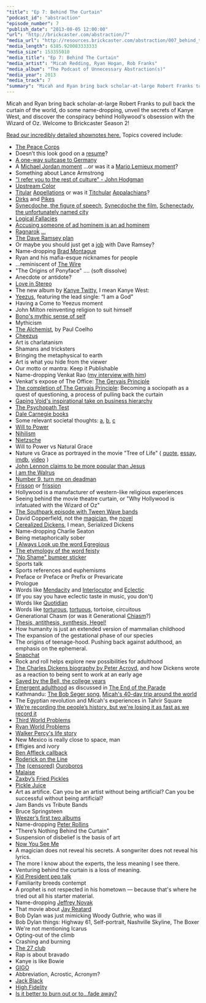 ```yaml
---
"title": "Ep 7: Behind The Curtain"
"podcast_id": "abstraction"
"episode_number": 7
"publish_date": "2013-08-05 12:00:00"
"url": "http://brickcaster.com/abstraction/7"
"media_url": "http://resources.brickcaster.com/abstraction/007_behind_the_curtain.mp3"
"media_length": 6385.920083333333
"media_size": 153355010
"media_title": "Ep 7: Behind The Curtain"
"media_artist": "Micah Redding, Ryan Hogan, Rob Franks"
"media_album": "The Podcast of Unnecessary Abstraction(s)"
"media_year": 2013
"media_track": 7
"summary": "Micah and Ryan bring back scholar-at-large Robert Franks to pull back the curtain of the world, do some name-dropping, unveil the secrets of Kanye West, and discover the conspiracy behind Hollywood's obsession with the Wizard of Oz."
---
```

Micah and Ryan bring back scholar-at-large Robert Franks to pull back the curtain of the world, do some name-dropping, unveil the secrets of Kanye West, and discover the conspiracy behind Hollywood's obsession with the Wizard of Oz. Welcome to Brickcaster Season 2!

[Read our incredibly detailed shownotes here.](http://brickcaster.com/abstraction/7) Topics covered include:

- [The Peace Corps](http://www.peacecorps.gov/)
- Doesn’t this look good on a [resume](http://xkcd.com/374/)?
- [A one-way suitcase to Germany](http://www.farecompare.com/about/worldwide-baggage-fee-chart/)
- A [Michael Jordan moment](http://en.wikipedia.org/wiki/Michael_Jordan#.22I.27m_back.22:_Return_to_the_NBA)
...or was it a [Mario Lemieux moment](http://en.wikipedia.org/wiki/Mario_Lemieux#Out_of_retirement)?
- Something about Lance Armstrong
- ["I refer you to the rest of culture" - John Hodgman](http://www.brainyquote.com/quotes/quotes/j/johnhodgma501729.html)
- [Upstream Color](http://www.imdb.com/title/tt2084989/)
- [Titular](http://en.wikipedia.org/wiki/Titular) [Appellations](http://en.wikipedia.org/wiki/Appellation) or was it [Titchular](http://en.wiktionary.org/wiki/titch) [Appalachians](http://en.wikipedia.org/wiki/Appalachia)?
- [Dirks](http://en.wikipedia.org/wiki/The_Dirk_Diggler_Story) and [Pikes](http://www.iastatepikes.com/id18.html)
- [Synecdoche, the figure of speech](http://en.wikipedia.org/wiki/Synecdoche), [Synecdoche the film](http://en.wikipedia.org/wiki/Synecdoche,_New_York), [Schenectady, the unfortunately named city](http://en.wikipedia.org/wiki/Schenectady,_New_York)
- [Logical Fallacies](https://yourlogicalfallacyis.com/poster)
- [Accusing someone of ad hominem is an ad hominem](http://plover.net/~bonds/adhominem.html)
- [Ragnarok](http://www.johnhodgman.com/RAGNAROK) […](http://www.pantheon.org/articles/r/ragnarok.html)
- [The Dave Ramsey plan](http://www.daveramsey.com/new/baby-steps/)
- Or maybe you should just get a [job](http://www.daveramsey.com/company/view-all-jobs/) with Dave Ramsey?
- Name-dropping [Brad Montague](http://www.bradmontague.com/)
- Ryan and his mafia-esque nicknames for people
- …reminiscent of [The Wire](http://www.hbo.com/the-wire/index.html)
- "The Origins of Ponyface" …. (soft dissolve)
- Anecdote or antidote?
- [Love in Stereo](http://www.loveinstereo.com/)
- The new album by [Kanye Twitty](https://twitter.com/lonesome_hobo/status/349323268488044544), I mean Kanye West:
- [Yeezus](http://www.amazon.com/gp/product/B00DF0POXA/ref=as_li_ss_tl?ie=UTF8&camp=1789&creative=390957&creativeASIN=B00DF0POXA&linkCode=as2&tag=micahredding-20),
featuring the lead single: “I am a God”
- Having a Come to Yeezus moment
- John Milton reinventing religion to suit himself
- [Bono's mythic sense of self](http://www.amazon.com/gp/product/B000P2A3YQ/ref=as_li_ss_tl?ie=UTF8&camp=1789&creative=390957&creativeASIN=B000P2A3YQ&linkCode=as2&tag=httpmicahreco-20)
- Mythicism
- [The Alchemist](http://www.amazon.com/gp/product/0061122416/ref=as_li_ss_tl?ie=UTF8&camp=1789&creative=390957&creativeASIN=0061122416&linkCode=as2&tag=httpmicahreco-20), by Paul Coelho
- [Cheezus](http://www.urbandictionary.com/define.php?term=Cheezus)
- Art is charlatanism
- Shamans and tricksters
- Bringing the metaphysical to earth
- Art is what you hide from the viewer
- Our motto or mantra: Keep it Publishable
- Name-dropping Venkat Rao ([my interview with him](http://eminenthuman.com/2011/interview-with-a-sociopath))
- Venkat's expose of The Office: [The Gervais Principle](http://www.ribbonfarm.com/the-gervais-principle/)
- [The completion of The Gervais Principle](http://www.ribbonfarm.com/2013/05/16/the-gervais-principle-vi-children-of-an-absent-god/): Becoming a sociopath as a quest of questioning, a process of pulling back the curtain
- [Gaping Void's inspirational take on business hierarchy](http://gapingvoid.com/2004/06/27/company-hierarchy/)
- [The Psychopath Test](http://www.amazon.com/gp/product/B00B9ZD3FO/ref=as_li_ss_tl?ie=UTF8&camp=1789&creative=390957&creativeASIN=B00B9ZD3FO&linkCode=as2&tag=micahredding-20)
- [Dale Carnegie books](http://www.amazon.com/gp/product/1439167346/ref=as_li_ss_tl?ie=UTF8&camp=1789&creative=390957&creativeASIN=1439167346&linkCode=as2&tag=micahredding-20)
- Some relevant societal thoughts: [a](http://www.vanityfair.com/society/features/2011/05/top-one-percent-201105), [b](http://www.forbes.com/sites/daviddisalvo/2012/08/18/why-jerks-get-ahead/), [c](http://en.wikiquote.org/wiki/Atlas_Shrugged)
- [Will to Power](https://en.wikipedia.org/wiki/Will_to_power)
- [Nihilism](http://xkcd.com/167/)
- [Nietzsche](http://www.nietzsches.com/)
- Will to Power vs Natural Grace
- Nature vs Grace as portrayed in the movie "Tree of Life" ( [quote](http://www.imdb.com/title/tt0478304/quotes?item=qt1498588), [essay](http://www.npr.org/blogs/13.7/2011/08/17/139680194/the-tree-of-life-need-we-choose-between-grace-and-nature), [imdb](http://www.imdb.com/title/tt0478304/), [video](http://www.youtube.com/watch?v=Z28Mi6mUyKo) )
- [John Lennon claims to be more popular than Jesus](http://ultimateclassicrock.com/john-lennon-beatles-more-popular-than-jesus/)
- [I am the Walrus](http://www.youtube.com/watch?v=42luHhrsNhg)
- [Number 9, turn me on deadman](http://www.youtube.com/watch?v=ODkmDRgat6k)
- [Frisson](http://www.rogerebert.com/rogers-journal/the-quest-for-frisson) or [frission](http://www.urbandictionary.com/define.php?term=frission)
- Hollywood is a manufacturer of western-like religious experiences
- Seeing behind the movie theatre curtain, or "Why Hollywood is infatuated with the Wizard of Oz"
- [The Southpark episode with Tween Wave bands](http://www.southparkstudios.com/full-episodes/s15e07-youre-getting-old)
- David Copperfield, not the [magician](http://www.davidcopperfield.com/), the [novel](http://www.amazon.com/gp/product/B004HO5LTU/ref=as_li_ss_tl?ie=UTF8&camp=1789&creative=390957&creativeASIN=B004HO5LTU&linkCode=as2&tag=micahredding-20)
- [Cerealized Dickens](http://en.wikipedia.org/wiki/Gruel), I mean, Serialized Dickens
- Name-dropping Charlie Seaton
- Being metaphorically sober
- [I Always Look up the word Egregious](http://www.amazon.com/gp/product/0134487125/ref=as_li_ss_tl?ie=UTF8&camp=1789&creative=390957&creativeASIN=0134487125&linkCode=as2&tag=micahredding-20)
- [The etymology of the word feisty](http://www.etymonline.com/index.php?term=feisty)
- ["No Shame" bumper sticker](http://www.rowsdowr.com/wp-content/uploads/2013/05/anustart-arrested-development.png)
- Sports talk
- Sports references and euphemisms
- Preface or Preface or Prefix or Prevaricate  
- Prologue
- Words like [Mendacity](http://www.urbandictionary.com/define.php?term=mendacity) and <a href="http://en.wikipedia.org/wiki/Interlocutor_(linguistics)">Interlocutor</a> and [Eclectic](http://www.urbandictionary.com/define.php?term=eclectic)
- (If you say you have eclectic taste in music, you don't)
- Words like [Quotidian](http://quotidian.co/)
- Words like [torturous](http://www.merriam-webster.com/dictionary/torturous), [tortuous](http://www.merriam-webster.com/dictionary/tortuous), tortoise, circuitous
- Generational Chasm (or was it Generational [Chiasm](http://en.wikipedia.org/wiki/Chiastic_structure)?)
- [Thesis, antithesis, synthesis, Hegel!](http://en.wikipedia.org/wiki/Georg_Wilhelm_Friedrich_Hegel#Triads)
- How humanity is just an extended version of mammalian childhood
- The expansion of the gestational phase of our species
- The origins of teenage-hood. Pushing back against adulthood, an emphasis on the ephemeral.
- [Snapchat](http://www.snapchat.com/)
- Rock and roll helps explore new possibilities for adulthood
- [The Charles Dickens biography by Peter Acroyd](http://www.amazon.com/gp/product/0060166029/ref=as_li_ss_tl?ie=UTF8&camp=1789&creative=390957&creativeASIN=0060166029&linkCode=as2&tag=micahredding-20), and how Dickens wrote as a reaction to being sent to work at an early age
- [Saved by the Bell, the college years](http://www.dailymotion.com/video/xs6m73_saved-by-the-bell-the-college-years-episode-1_shortfilms)
- [Emergent adulthood](http://www.jeffreyarnett.com/articles.htm) as discussed in [The End of the Parade](http://www.tempobook.com/2011/07/07/the-end-of-the-parade/)
- Kathmandu: [The Bob Seger song](http://www.youtube.com/watch?v=wd3Mt8JBBBg), [Micah's 40-day trip around the world](http://micahredding.com/blog/series/around-world-40-days)
- The Egyptian revolution and Micah's experiences in Tahrir Square
- [We’re recording the people’s history, but we're losing it as fast as we record it](http://micahredding.com/history/)
- [Third World Problems](https://twitter.com/micahtredding/status/350431352639856640)
- [Ryan World Problems](https://twitter.com/micahtredding/status/348572331297353729)
- [Walker Percy's life story](http://www.amazon.com/Walker-Percy/e/B000APVFL8/?_encoding=UTF8&camp=1789&creative=390957&linkCode=ur2&qid=1375643114&sr=1-2-ent&tag=micahredding-20)
- New Mexico is really close to space, man
- Effigies and ivory
- [Ben Affleck callback](http://brickcaster.com/abstraction/3)
- [Roderick on the Line](http://www.merlinmann.com/roderick/)
- [The](http://www.tokenrock.com/explain-Ouroboros-70.html) [(censored)](http://www.urbandictionary.com/define.php?term=Hose%20schlange) [Ouroboros](http://macenstein.com/default/2013/07/dragonvale-how-to-breed-an-ouroboros-dragon/)
- [Malaise](http://www.webmd.com/a-to-z-guides/motion-sickness-symptoms)
- [Zaxby’s Fried Pickles](http://www.zaxbys.com/zaxbys_news/newz_releases/newz_item/12-01-02/ZAXBY%E2%80%99S_FANATICS_WISHES_FULFILLED_CHAIN_RETURNS_FRIED_PICKLES_AND_FEATURES_CHICKEN_FINGER_SANDWICH_MEAL.aspx?ReturnURL=%2Fzaxbys_news%2Fnewz_releases%2F)
- [Pickle Juice](http://voices.yahoo.com/the-benefits-drinking-pickle-juice-872455.html)
- Art as artifice. Can you be an artist without being artificial? Can you be successful without being artificial?
- Jam Bands vs Tribute Bands
- Bruce Springsteen
- [Weezer’s first two albums](http://www.amazon.com/Weezer/e/B000APYT4S/?_encoding=UTF8&camp=1789&creative=390957&linkCode=ur2&qid=1375643638&sr=8-1&tag=micahredding-20)
- Name-dropping [Peter Rollins](http://www.amazon.com/gp/product/1451609027/ref=as_li_ss_tl?ie=UTF8&camp=1789&creative=390957&creativeASIN=1451609027&linkCode=as2&tag=micahredding-20)
- "There’s Nothing Behind the Curtain"
- Suspension of disbelief is the basis of art
- [Now You See Me](http://www.youtube.com/watch?v=8MHDYZJWLXA)
- A magician does not reveal his secrets. A songwriter does not reveal his lyrics.
- The more I know about the experts, the less meaning I see there.
- Venturing behind the curtain is a loss of meaning.
- [Kid President pep talk](http://www.youtube.com/watch?v=l-gQLqv9f4o)
- Familiarity breeds contempt
- A prophet is not respected in his hometown — because that's where he tried out all his starter material.
- Name-dropping [Jeffrey Novak](http://troubleinmindrecs.com/bands/jeffreynovak.html)
- That movie about [Jay Reatard](http://www.betterthansomething.com/)
- Bob Dylan was just mimicking Woody Guthrie, who was ill
- Bob Dylan things: Highway 61, Self-portrait, Nashville Skyline, The Boxer
- We're not mentioning Icarus
- Opting-out of the climb
- Crashing and burning
- [The 27 club](http://www.imdb.com/title/tt0906783/)
- Rap is about bravado
- Kanye is like Bowie
- [GIGO](http://en.wikipedia.org/wiki/Garbage_in,_garbage_out)
- Abbreviation, Acrostic, Acronym?
- [Jack Black](http://www.getjackblack.com/)
- [High Fidelity](http://www.imdb.com/title/tt0146882/)
- [Is it better to burn out or to...fade away?](http://www.imdb.com/title/tt0146882/quotes?item=qt0377380)
